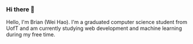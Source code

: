 ### Hi there 👋
Hello, I'm Brian (Wei Hao). I'm a graduated computer science student from UofT and am currently studying web development and machine learning during my free time.
